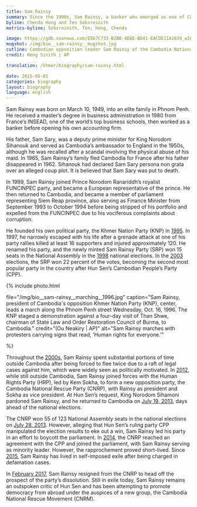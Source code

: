 ```yaml
---
title: Sam Rainsy
summary: Since the 1990s, Sam Rainsy, a banker who emerged as one of Cambodia’s best-known politicians and a pro-democracy activist, has been a sharp critic of Hun Sen’s government. 
byline: Chenda Hong and Ten Soksreinith
metrics-byline: Soksreinith, Ten; Hong, Chenda

image: https://gdb.voanews.com/E567C733-B2BB-4D8E-BD41-EACDE11A1639_w1023_s.jpg
mugshot: /img/bio__sam-rainsy__mugshot.jpg
cutline: Cambodian opposition leader Sam Rainsy of the Cambodia National Rescue Party, talks to supporters for a rally in Phnom Penh, Cambodia, Sunday, Dec. 22, 2013.
credit: Heng Sinith | AP

translation: /khmer/biography/sam-rainsy.html

date: 2015-05-01
categories: biography
layout: biography
language: english
---
```



Sam Rainsy was born on March 10, 1949, into an elite family in Phnom Penh. He received a master’s degree in business administration in 1980 from France’s INSEAD, one of the world’s top business schools, then worked as a banker before opening his own accounting firm. 

His father, Sam Sary, was a deputy prime minister for King Norodom Sihanouk and served as Cambodia’s ambassador to England in the 1950s, although he was recalled after a scandal involving the physical abuse of his maid. In 1965, Sam Rainsy’s family fled Cambodia for France after his father disappeared in 1962. Sihanouk had declared Sam Sary persona non grata over an alleged coup plot. It is believed that Sam Sary was put to death. 

In 1989, Sam Rainsy joined Prince Norodom Ranariddh’s royalist FUNCINPEC party, and became a European representative of the prince. He then returned to Cambodia, and became a member of parliament representing Siem Reap province, also serving as Finance Minister from September 1993 to October 1994 before being stripped of his portfolio and expelled from the FUNCINPEC due to his vociferous complaints about corruption. 

He founded his own political party, the Khmer Nation Party (KNP) in <a href="#1995" class="trigger__factbox">1995</a>. In 1997, he narrowly escaped with his life after a grenade attack at one of his party rallies killed at least 16 supporters and injured approximately 120. He renamed his party, and the newly minted Sam Rainsy Party (SRP) won 15 seats in the National Assembly in the <a href="#july_26_1998" class="trigger__factbox">1998</a> national elections. In the <a href="#july_27_2003" class="trigger__factbox">2003</a> elections, the SRP won 22 percent of the votes, becoming the second most popular party in the country after Hun Sen’s Cambodian People’s Party (CPP). 



{% include photo.html

file="/img/bio__sam-rainsy__marching__1996.jpg"
caption="Sam Rainsy, president of Cambodia's opposition Khmer Nation Party (KNP), center, leads a march along the Phnom Penh street Wednesday, Oct. 16, 1996. The KNP staged a demonstration against a four-day visit of Than Shwe, chairman of State Law and Order Restoration Council of Burma, to Cambodia."
credit="(Ou Neakiry | AP)"
alt="Sam Rainsy marches with protesters carrying signs that read, 'Human rights for everyone.'"

%}


Throughout the <a href="#feb_2006" class="trigger__factbox">2000s</a>, Sam Rainsy spent substantial portions of time outside Cambodia after being forced to flee twice due to a raft of legal cases against him, which were widely seen as politically motivated. In <a href="#july_17_2012" class="trigger__factbox">2012</a>, while still outside Cambodia, Sam Rainsy joined forces with the Human Rights Party (HRP), led by Kem Sokha, to form a new opposition party, the Cambodia National Rescue Party (CNRP), with Rainsy as president and Sokha as vice president. At Hun Sen’s request, King Norodom Sihamoni pardoned Sam Rainsy, and he returned to Cambodia on <a href="#july_2013" class="trigger__factbox">July 19, 2013</a>, days ahead of the national elections. 

The CNRP won 55 of 123 National Assembly seats in the national elections on <a href="#july_28_2013" class="trigger__factbox">July 28, 2013</a>. However, alleging that Hun Sen’s ruling party CPP manipulated the election results to eke out a win, Sam Rainsy led his party in an effort to boycott the parliament. In <a href="#july_22_2014" class="trigger__factbox">2014</a>, the CNRP reached an agreement with the CPP and joined the parliament, with Sam Rainsy serving as minority leader. However, the rapprochement proved short-lived. Since <a href="#nov_16_2015" class="trigger__factbox">2015</a>, Sam Rainsy has lived in self-imposed exile after being charged in defamation cases. 

In <a href="#feb_11_2017" class="trigger__factbox">February 2017</a>, Sam Rainsy resigned from the CNRP to head off the prospect of the party’s dissolution. Still in exile today, Sam Rainsy remains an outspoken critic of Hun Sen and has been attempting to promote democracy from abroad under the auspices of a new group, the Cambodia National Rescue Movement (CNRM). 
